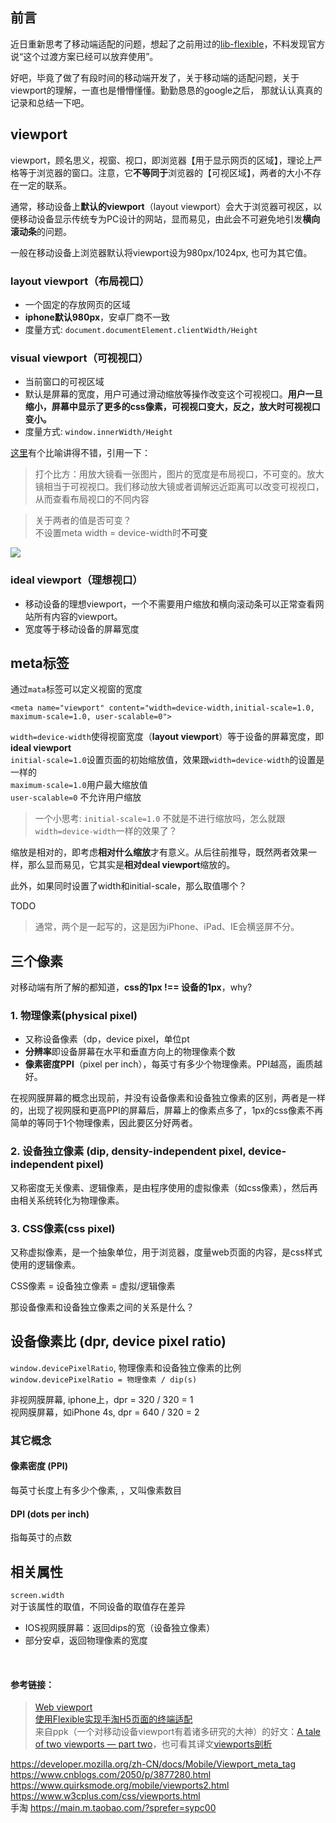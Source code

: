 ## 前言
  近日重新思考了移动端适配的问题，想起了之前用过的[lib-flexible](https://github.com/amfe/lib-flexible)，不料发现官方说“这个过渡方案已经可以放弃使用”。

  好吧，毕竟了做了有段时间的移动端开发了，关于移动端的适配问题，关于viewport的理解，一直也是懵懵懂懂。勤勤恳恳的google之后， 那就认认真真的记录和总结一下吧。

## viewport
viewport，顾名思义，视窗、视口，即浏览器【用于显示网页的区域】，理论上严格等于浏览器的窗口。注意，它**不等同于**浏览器的【可视区域】，两者的大小不存在一定的联系。

通常，移动设备上**默认的viewport**（layout viewport）会大于浏览器可视区，以便移动设备显示传统专为PC设计的网站，显而易见，由此会不可避免地引发**横向滚动条**的问题。
 
一般在移动设备上浏览器默认将viewport设为980px/1024px, 也可为其它值。


### layout viewport（布局视口）
- 一个固定的存放网页的区域    
- **iphone默认980px**，安卓厂商不一致
- 度量方式: `document.documentElement.clientWidth/Height`
### visual viewport（可视视口）
- 当前窗口的可视区域  
- 默认是屏幕的宽度，用户可通过滑动缩放等操作改变这个可视视口。**用户一旦缩小，屏幕中显示了更多的css像素，可视视口变大，反之，放大时可视视口变小。**       
- 度量方式: `window.innerWidth/Height`

[这里](https://www.yuque.com/yunplane/axviq0/bm6xt8)有个比喻讲得不错，引用一下：
> 打个比方：用放大镜看一张图片，图片的宽度是布局视口，不可变的。放大镜相当于可视视口。我们移动放大镜或者调解远近距离可以改变可视视口，从而查看布局视口的不同内容


  > 关于两者的值是否可变？  
不设置meta width = device-width时**不可变**


![](https://p1-juejin.byteimg.com/tos-cn-i-k3u1fbpfcp/71ccde8fce6242e59db7afcc69bd8b20~tplv-k3u1fbpfcp-watermark.image)



### ideal viewport（理想视口）
- 移动设备的理想viewport，一个不需要用户缩放和横向滚动条可以正常查看网站所有内容的viewport。
- 宽度等于移动设备的屏幕宽度


   

## meta标签
通过`mata`标签可以定义视窗的宽度
```
<meta name="viewport" content="width=device-width,initial-scale=1.0, maximum-scale=1.0, user-scalable=0">
```
`width=device-width`使得视窗宽度（**layout viewport**）等于设备的屏幕宽度，即**ideal viewport**  
`initial-scale=1.0`设置页面的初始缩放值，效果跟`width=device-width`的设置是一样的  
`maximum-scale=1.0`用户最大缩放值   
`user-scalable=0` 不允许用户缩放  


> 一个小思考: `initial-scale=1.0` 不就是不进行缩放吗，怎么就跟`width=device-width`一样的效果了？

缩放是相对的，即考虑**相对什么缩放**才有意义。从后往前推导，既然两者效果一样，那么显而易见，它其实是**相对deal viewport**缩放的。 

此外，如果同时设置了width和initial-scale，那么取值哪个？

TODO

> 通常，两个是一起写的，这是因为iPhone、iPad、IE会横竖屏不分。

## 三个像素
对移动端有所了解的都知道，**css的1px !== 设备的1px**，why?  

### 1. 物理像素(physical pixel)
- 又称设备像素（dp，device pixel，单位pt
- **分辨率**即设备屏幕在水平和垂直方向上的物理像素个数
- **像素密度PPI**（pixel per inch），每英寸有多少个物理像素。PPI越高，画质越好。

在视网膜屏幕的概念出现前，并没有设备像素和设备独立像素的区别，两者是一样的，出现了视网膜和更高PPI的屏幕后，屏幕上的像素点多了，1px的css像素不再简单的等同于1个物理像素，因此要区分好两者。

### 2. 设备独立像素 (dip, density-independent pixel, device-independent pixel)
又称密度无关像素、逻辑像素，是由程序使用的虚拟像素（如css像素），然后再由相关系统转化为物理像素。

### 3. CSS像素(css pixel)
又称虚拟像素，是一个抽象单位，用于浏览器，度量web页面的内容，是css样式使用的逻辑像素。

CSS像素 = 设备独立像素 = 虚拟/逻辑像素

那设备像素和设备独立像素之间的关系是什么？

## 设备像素比 (dpr, device pixel ratio)
`window.devicePixelRatio`, 物理像素和设备独立像素的比例    
`window.devicePixelRatio = 物理像素 / dip(s)`

非视网膜屏幕, iphone上，dpr = 320 / 320 = 1   
视网膜屏幕，如iPhone 4s, dpr = 640 / 320 = 2

### 其它概念
#### 像素密度 (PPI)
每英寸长度上有多少个像素, ，又叫像素数目

#### DPI (dots per inch)
指每英寸的点数




## 相关属性
`screen.width`  
对于该属性的取值，不同设备的取值存在差异
- IOS视网膜屏幕：返回dips的宽（设备独立像素）
- 部分安卓，返回物理像素的宽度



&nbsp;
#### 参考链接：
> [Web viewport](https://www.yuque.com/yunplane/axviq0/bm6xt8)  
[使用Flexible实现手淘H5页面的终端适配](https://github.com/amfe/article/issues/17)   
来自ppk（一个对移动设备viewport有着诸多研究的大神）的好文：[A tale of two viewports — part two](https://www.quirksmode.org/mobile/viewports2.html)，也可看其译文[viewports剖析](https://www.w3cplus.com/css/viewports.html)

https://developer.mozilla.org/zh-CN/docs/Mobile/Viewport_meta_tag 
https://www.cnblogs.com/2050/p/3877280.html 
https://www.quirksmode.org/mobile/viewports2.html 
https://www.w3cplus.com/css/viewports.html  
手淘 https://main.m.taobao.com/?sprefer=sypc00